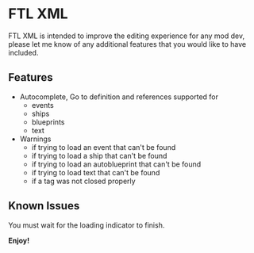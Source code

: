 # FTL XML

FTL XML is intended to improve the editing experience for any mod dev, please let me know of any additional features that you would like to have included.

## Features

* Autocomplete, Go to definition and references supported for
  * events
  * ships
  * blueprints
  * text
* Warnings 
  * if trying to load an event that can't be found
  * if trying to load a ship that can't be found
  * if trying to load an autoblueprint that can't be found
  * if trying to load text that can't be found
  * if a tag was not closed properly

## Known Issues

You must wait for the loading indicator to finish.

**Enjoy!**
